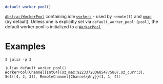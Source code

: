 ```julia
default_worker_pool()
```

[`AbstractWorkerPool`](@ref) containing idle [`workers`](@ref) - used by `remote(f)` and [`pmap`](@ref) (by default). Unless one is explicitly set via `default_worker_pool!(pool)`, the default worker pool is initialized to a [`WorkerPool`](@ref).

# Examples

```julia-repl
$ julia -p 3

julia> default_worker_pool()
WorkerPool(Channel{Int64}(sz_max:9223372036854775807,sz_curr:3), Set([4, 2, 3]), RemoteChannel{Channel{Any}}(1, 1, 4))
```
